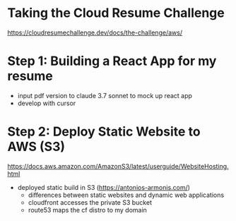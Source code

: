 # Taking the Cloud Resume Challenge

https://cloudresumechallenge.dev/docs/the-challenge/aws/

# Step 1: Building a React App for my resume

- input pdf version to claude 3.7 sonnet to mock up react app
- develop with cursor

# Step 2: Deploy Static Website to AWS (S3)
https://docs.aws.amazon.com/AmazonS3/latest/userguide/WebsiteHosting.html

- deployed static build in S3 (https://antonios-armonis.com/)
    - differences between static websites and dynamic web applications
    - cloudfront accesses the private S3 bucket
    - route53 maps the cf distro to my domain